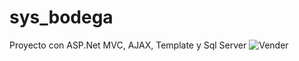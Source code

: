 # sys_bodega
Proyecto con ASP.Net MVC, AJAX, Template y Sql Server
![Vender](https://user-images.githubusercontent.com/45782176/65892720-64e1bf00-e36c-11e9-8802-5b07c5a35b77.png)

